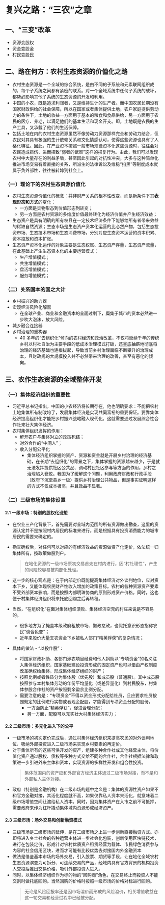# 复兴之路：“三农”之章

## 一、“三变”改革

- 资源变股权
- 资金变股金
- 村民变股民

## 二、路在何方：农村生态资源的价值化之路

- 农村生态资源是一个全域的综合系统，是由不同的子系统和元素联网组织成的，每个子系统之间都有紧密的联系。对一个全域系统中任何子系统的破坏，都势必影响其他子系统的生态资源的开发和利用。
- 中国的小农，既是追求利润者，又是维持生计的生产者。而中国农民长期没有国家财政供给的社会保障，所以在国家或者集体提供土地，农户家庭提供劳动力的条件下，土地的收益一方面用于基本的粮食和食品供给，另一方面用于农民的医疗、养老，以满足他们的基本生活和现金开支。即，土地既是农民的生产工具，又承载了他们的生活保障。
- 包括土地在内的农村生态资源虽然不像劳动力资源那样完全和劳动力结合，但农民对其具有极强的生计依赖关系和文化情感认可，使得这些资源也具有了人格化特征。因此，在产业资本按照一般市场规律资本化这些资源时，往往会对农民造成损伤、进而招致“弱者的武器”这样的报复行为。由此，我们可以发现农村中大量存在的利益矛盾，甚至因此引起的对抗性冲突，大多与这种简单化推进市场交易有着直接的关系，所派生的法律诉讼及维稳“扫黑”等制度成本就属于负外部性，往往被转嫁到社会上。

### （一）理论下的农村生态资源价值化

- 农村生态资源价值化的概念：并非财产关系的根本性改变，而是新条件下其**表现形态和方式**的变化：
  - 一方面是实物形态到价值形态到转变；
  - 另一方面是农村资源的多维度价值最终转化为经济价值并产生经济效益；
- 生态资产是具有明确的所有权且在一定技术经济条件下能够给所有者带来效益的稀缺自然资源；生态市场是生态资产资本化运营的比必然产物，包括生态投资市场、生态技术市场和生态消费市场，分别对应生态资本运营的资本积累、资本投放和资本扩张。
- 生态资产资本化运作的对象主要是生态权属、生态资产存量，生态资产流量，在此基础上产生生态资本化的主要运营模式：
  - 生产增值模式；
  - 共生增值模式；
  - 盘活增值模式；
  - 服务增值模式；

### （二）关系国本的国之大计

- 乡村振兴的助力器
- 宏观经济风险化解器
  - 在全球产业、商业和金融资本的全面过剩下，糜集于城市的资本必然进一步吹大泡沫，放大风险。
- 城乡融合连接器
- 乡村治理的重构器
  - 40 多年的“去组织化”倾向的农村经济和政治改革，不仅将延续千年的传统乡村以村社自治为主要手段的低成本治理模式打破，还釜底抽薪地彻底将治理的经济基础也连根拔起，导致当前乡村治理面临不断攀升的治理成本，且财政规的大规模投入并不必然带来治理的改善，甚至有恶化的倾向。

## 三、农作生态资源的全域整体开发

### （一）集体经济组织的重要性

- 习近平总书记指出，中国的小农经济将长期存在，他也明确要求：不能把农村土地集体所有制改垮了，发展集体经济是实现共同富裕的重要保证。要靠集体经济提高组织化才能把乡村振兴战略融入现代化，这就需要通过发展综合性合作社来壮大集体经济。
- 农村集体组织发挥的作用：
  - 解开农户与集体对立的政策死结；
  - 对外合作的“中间人”；
  - 收入分配公平化
    - 集体经济组织掌握的资产、资源和资金就是开展乡村治理的经济基础，在长期“去组织化”的背景之下，集体掌握的资源越来越少，于是就无法发挥提供社区公共品、调动村民社区参与等方面的作用，乡村之治理陷入衰败。我国为了缓解这个问题，利用政府财政和行政手段（政府下沉至县乡一级）提供乡村治理公共物品，但是事实证明这样的方式不仅成本极高，并且效益不显著。

### （二）三级市场的集体设置

#### 2.1 一级市场：特别的股权化设想

- 在农业三产化背景下，首先需要对全域内范围的所有资源做出勘查，这里的资源认定并不是按照村内居民的标准来进行，而是根据具有投资消费能力的城市居民的需要来确定的。
- 勘查确权后，对任何可以对应的有经济效益的资源做资产化定价，依法统一归集体所有，按政策做股到户。
  > 在地化资源的一级市场原初交易首先在村内进行，因“村社理性”，产生的风险较容易被内部化处理。
- 这一步的核心观点是：在于内部定价既能提高集体经济对外谈判地位，应对资本下乡，又能体现农民财产性收入增加的政策目标。农村的各种资源资产要素不受外部资本影响，而是按照内部明珠协商的原则形成资产价格。同时，这也便于村集体经济组织将来托底回购之后再转租。

- 当然，“在组织化”在面对集体组织溃败、集体经济空壳的村庄来说是不容易的。

  - 很多地方为了掩盖本级政府粗放市场、懒政怠政，也假托意识形态指称农民“谈合色变”；
  - 近年来股价大量支农资金下乡被私人部门“精英俘获”的复杂情况；

- 具体的做法 - “以投作股”：
  - 将国家财政补助、各部门涉农项目经费和他人捐助以“专项资金”的名义注入集体经济组织，国家基础建设投资形成的固定资产也可以借由产权制度改革确权给集体，形成集体经济组织的财产；
  - 按照比例或者性质分为集体股（优先股）和成员股（普通股）。其中成员股按照参与本村集体劳动的年份平均量化（或差异量化）到村民股东，村集体参股合作社的资产按照剩余盈余比例分配。
  - 需要注意的是：“专项资金”不得以资金形式分配给社员，且应要求社员按照规定的比例进行实物或者现金配股，才能得到专项资金分配的股份。
    - 一方面防止“精英俘获”，促进合理分配；
    - 另一方面，配股可以充实壮大村集体经济实力；

#### 2.2 二级市场：多元化进入下的公平

- 一级市场的初次定价完成后，通过村集体经济组织来提高农民的对外谈判地位、吸纳外部投资进入二级市场来实现乡村要素的再定价。
- 对于集体所有的这些可供开发的资产，组建多种合作社或其他经营主体，将价值化资产通过股权、债权等多种方式交给不同的合作社，合作社根据法律和政策进一步引进外来主体和资本，实现资源的多样性开发和组合性投资。
  > 集体范围内的资产应和外部官方经济主体通过二级市场对接，而不是和外部私人主体对接。
- 政府（特别是金融机构）在二级市场的题中之义是：集体的资源性资产如果不和官方金融对接，其活化程度就不高，如果仅靠私人资本来活化，就意味着二级市场增值空间让渡给私人资本。同时，因为集体资产在入市之前不可抵押，需要政府来作为杠杆撬动集体域内资源形成经济资产。

#### 2.3 三级市场：场外交易和创新融资模式

- 三级市场是二级市场的延伸，是在二级市场之上进一步创新直接融资方式。亦即将进入乡土社会的各种运营主体进一步社会化包装，创新使用区块链技术，进行在包装定价，形成针对农村优质资产租赁经营为载体、市民绿色消费参与内容的社会信用区块，进而才可能有比较优势去对接国内外金融资本
- 做法是借鉴基本市场的场外交易，引入股票、期货等手段，让在地化全域农村生态资源演变为可拆分、可连续交易的产品，经域内具有官方背景的机构投资人交投后推出交易价格，吸引外部投资人进入。
- 同时，以集体经济组织作为标的物的“回购商”角色，在交易终止而投资人不能交割时做托底回购。当然回购的价格时按照一级市场的价格对标进行回购。
  > 无论是风险回报率还是因市场溢价而形成的风险溢价，相关增值收益在这一轮交易和经营过程中已经被分配。
